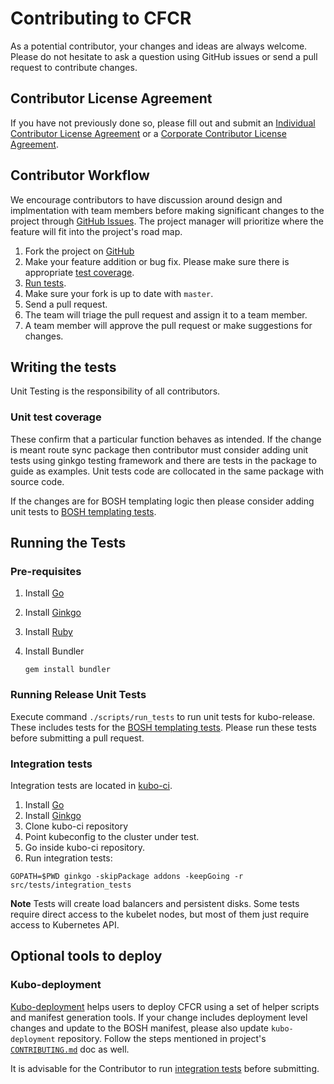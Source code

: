 # Contributing to CFCR

As a potential contributor, your changes and ideas are always welcome. Please do not hesitate to ask a question using GitHub issues or send a pull request to contribute changes.

## Contributor License Agreement
If you have not previously done so, please fill out and submit an [Individual Contributor License Agreement](https://www.cloudfoundry.org/governance/cff_individual_cla/) or a [Corporate Contributor License Agreement](https://www.cloudfoundry.org/governance/cff_corporate_cla/).

## Contributor Workflow
We encourage contributors to have discussion around design and implmentation with team members before making significant changes to the project through [GitHub Issues](https://github.com/cloudfoundry-incubator/kubo-release/issues). The project manager will prioritize where the feature will fit into the project's road map.

1. Fork the project on [GitHub](https://github.com/cloudfoundry-incubator/kubo-release)
1. Make your feature addition or bug fix. Please make sure there is appropriate [test coverage](#writing-the-tests).
1. [Run tests](#running-the-tests).
1. Make sure your fork is up to date with `master`.
1. Send a pull request.
1. The team will triage the pull request and assign it to a team member.
1. A team member will approve the pull request or make suggestions for changes.

## Writing the tests

Unit Testing is the responsibility of all contributors.

### Unit test coverage

These confirm that a particular function behaves as intended. If the change is meant route sync package then contributor must consider adding unit tests using ginkgo testing framework and there are tests in the package to guide as examples. Unit tests code are collocated in the same package with source code.

If the changes are for BOSH templating logic then please consider adding unit tests to [BOSH templating tests](spec/).

## Running the Tests
### Pre-requisites

1. Install [Go](https://golang.org/doc/install)
1. Install [Ginkgo](https://onsi.github.io/ginkgo/)
1. Install [Ruby](https://www.ruby-lang.org/en/documentation/installation/)
1. Install Bundler

	```
	gem install bundler
	```

### Running Release Unit Tests

Execute command `./scripts/run_tests` to run unit tests for kubo-release.  These includes tests for the [BOSH templating tests](spec/).  Please run these tests before submitting a pull request.

### Integration tests

Integration tests are located in [kubo-ci](https://github.com/cloudfoundry-incubator/kubo-ci).

1. Install [Go](https://golang.org/doc/install)
1. Install [Ginkgo](https://onsi.github.io/ginkgo/)
1. Clone kubo-ci repository
1. Point kubeconfig to the cluster under test.
1. Go inside kubo-ci repository.
1. Run integration tests:

  ```
  GOPATH=$PWD ginkgo -skipPackage addons -keepGoing -r src/tests/integration_tests
  ```
  
**Note** Tests will create load balancers and persistent disks. Some tests require direct access to the kubelet nodes, but most of them just require access to Kubernetes API.

## Optional tools to deploy

### Kubo-deployment

[Kubo-deployment](https://github.com/cloudfoundry-incubator/kubo-deployment) helps users to deploy CFCR using a set of helper scripts and manifest generation tools. If your change includes deployment level changes and update to the BOSH manifest, please also update `kubo-deployment` repository. Follow the steps mentioned in project's [`CONTRIBUTING.md`](https://github.com/cloudfoundry-incubator/kubo-deployment/blob/master/CONTRIBUTING.md) doc as well.

It is advisable for the Contributor to run [integration tests](https://github.com/cloudfoundry-incubator/kubo-deployment/blob/master/CONTRIBUTING.md#running-integration-tests) before submitting.

